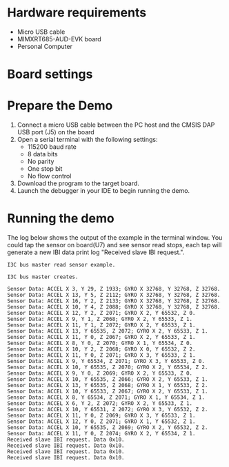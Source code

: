 Hardware requirements
=====================
- Micro USB cable
- MIMXRT685-AUD-EVK board
- Personal Computer

Board settings
============

Prepare the Demo
===============
1.  Connect a micro USB cable between the PC host and the CMSIS DAP USB port (J5) on the board
2.  Open a serial terminal with the following settings:
    - 115200 baud rate
    - 8 data bits
    - No parity
    - One stop bit
    - No flow control
3.  Download the program to the target board.
4.  Launch the debugger in your IDE to begin running the demo.

Running the demo
================
The log below shows the output of the example in the terminal window. You could tap the sensor on board(U7) and see sensor read stops, each tap will generate a new IBI data print log "Received slave IBI request.". 
~~~~~~~~~~~~~~~~~~~~~
I3C bus master read sensor example.

I3C bus master creates.

Sensor Data: ACCEL X 3, Y 29, Z 1933; GYRO X 32768, Y 32768, Z 32768.
Sensor Data: ACCEL X 13, Y 5, Z 2112; GYRO X 32768, Y 32768, Z 32768.
Sensor Data: ACCEL X 16, Y 2, Z 2133; GYRO X 32768, Y 32768, Z 32768.
Sensor Data: ACCEL X 10, Y 4, Z 2088; GYRO X 32768, Y 32768, Z 32768.
Sensor Data: ACCEL X 12, Y 2, Z 2071; GYRO X 2, Y 65532, Z 0.
Sensor Data: ACCEL X 9, Y 1, Z 2068; GYRO X 2, Y 65533, Z 1.
Sensor Data: ACCEL X 11, Y 1, Z 2072; GYRO X 2, Y 65533, Z 1.
Sensor Data: ACCEL X 13, Y 65535, Z 2072; GYRO X 2, Y 65533, Z 1.
Sensor Data: ACCEL X 11, Y 0, Z 2067; GYRO X 2, Y 65533, Z 1.
Sensor Data: ACCEL X 8, Y 0, Z 2070; GYRO X 1, Y 65534, Z 0.
Sensor Data: ACCEL X 10, Y 2, Z 2068; GYRO X 0, Y 65532, Z 2.
Sensor Data: ACCEL X 11, Y 0, Z 2071; GYRO X 3, Y 65533, Z 1.
Sensor Data: ACCEL X 9, Y 65534, Z 2071; GYRO X 3, Y 65533, Z 0.
Sensor Data: ACCEL X 10, Y 65535, Z 2070; GYRO X 2, Y 65534, Z 2.
Sensor Data: ACCEL X 9, Y 0, Z 2069; GYRO X 2, Y 65533, Z 0.
Sensor Data: ACCEL X 10, Y 65535, Z 2066; GYRO X 2, Y 65533, Z 1.
Sensor Data: ACCEL X 13, Y 65535, Z 2068; GYRO X 1, Y 65533, Z 2.
Sensor Data: ACCEL X 10, Y 65533, Z 2067; GYRO X 2, Y 65533, Z 1.
Sensor Data: ACCEL X 8, Y 65534, Z 2071; GYRO X 1, Y 65534, Z 1.
Sensor Data: ACCEL X 6, Y 2, Z 2072; GYRO X 2, Y 65533, Z 1.
Sensor Data: ACCEL X 10, Y 65531, Z 2072; GYRO X 3, Y 65532, Z 2.
Sensor Data: ACCEL X 11, Y 0, Z 2069; GYRO X 3, Y 65533, Z 1.
Sensor Data: ACCEL X 12, Y 0, Z 2071; GYRO X 1, Y 65532, Z 1.
Sensor Data: ACCEL X 10, Y 65535, Z 2069; GYRO X 2, Y 65532, Z 2.
Sensor Data: ACCEL X 11, Y 0, Z 2074; GYRO X 2, Y 65534, Z 1.
Received slave IBI request. Data 0x10.
Received slave IBI request. Data 0x10.
Received slave IBI request. Data 0x10.
Received slave IBI request. Data 0x10.
~~~~~~~~~~~~~~~~~~~~~
